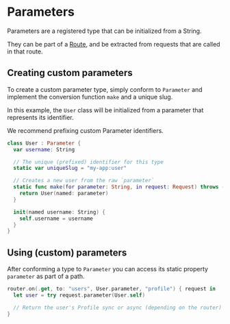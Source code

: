 # Parameters

Parameters are a registered type that can be initialized from a String.

They can be part of a [Route](route.md), and be extracted from requests that are called in that route.

## Creating custom parameters

To create a custom parameter type, simply conform to `Parameter` and implement the conversion function `make` and a unique slug.

In this example, the `User` class will be initialized from a parameter that represents its identifier.

We recommend prefixing custom Parameter identifiers.

```swift
class User : Parameter {
  var username: String

  // The unique (prefixed) identifier for this type
  static var uniqueSlug = "my-app:user"

  // Creates a new user from the raw `parameter`
  static func make(for parameter: String, in request: Request) throws -> User {
    return User(named: parameter)
  }

  init(named username: String) {
    self.username = username
  }
}
```

## Using (custom) parameters

After conforming a type to `Parameter` you can access its static property `parameter` as part of a path.

```swift
router.on(.get, to: "users", User.parameter, "profile") { request in
  let user = try request.parameter(User.self)

  // Return the user's Profile sync or async (depending on the router)
}
```
